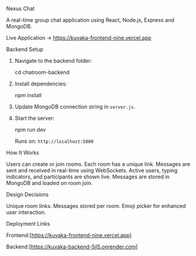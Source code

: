 Nexus Chat

A real-time group chat application using React, Node.js, Express and MongoDB.

Live Application -> https://kuvaka-frontend-nine.vercel.app

Backend Setup

1. Navigate to the backend folder:

   cd chatroom-backend

2. Install dependencies:

   npm install

3. Update MongoDB connection string in `server.js`.

4. Start the server:

   npm run dev

   Runs on: `http://localhost:5000`


How It Works

Users can create or join rooms.
Each room has a unique link.
Messages are sent and received in real-time using WebSockets.
Active users, typing indicators, and participants are shown live.
Messages are stored in MongoDB and loaded on room join.

Design Decisions

 Unique room links.
 Messages stored per room.
 Emoji picker for enhanced user interaction.

Deployment Links

Frontend:[https://kuvaka-frontend-nine.vercel.app]

Backend:[https://kuvaka-backend-5jl5.onrender.com]
